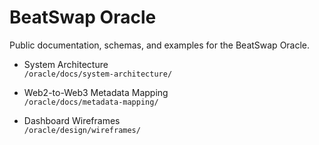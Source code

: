 # BeatSwap Oracle

Public documentation, schemas, and examples for the BeatSwap Oracle.

- System Architecture  
  `/oracle/docs/system-architecture/`

- Web2-to-Web3 Metadata Mapping  
  `/oracle/docs/metadata-mapping/`

- Dashboard Wireframes  
  `/oracle/design/wireframes/`
